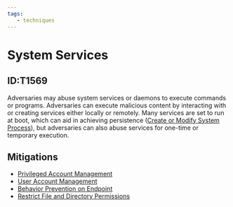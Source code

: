 ```yaml
---
tags:
   - techniques
---
```

# System Services
## ID:T1569
Adversaries may abuse system services or daemons to execute commands or programs. Adversaries can execute malicious content by interacting with or creating services either locally or remotely. Many services are set to run at boot, which can aid in achieving persistence ([Create or Modify System Process](/mitre/techniques/T1543)), but adversaries can also abuse services for one-time or temporary execution.
## Mitigations
* [Privileged Account Management](/mitre/mitigations/M1026)
* [User Account Management](/mitre/mitigations/M1018)
* [Behavior Prevention on Endpoint](/mitre/mitigations/M1040)
* [Restrict File and Directory Permissions](/mitre/mitigations/M1022)
